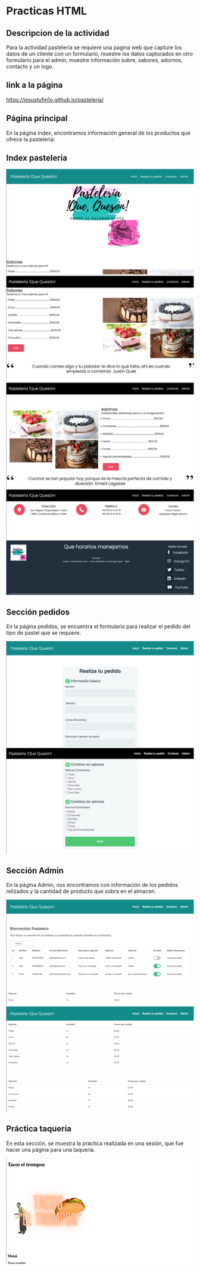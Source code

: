 # Practicas HTML

## Descripcion de la actividad

Para la actividad pastelería se requiere una pagina web que capture los datos de un cliente con un formulario, muestre los datos capturados en otro formulario para el admin, muestre información sobre, sabores, adornos, contacto y un logo.

## **link a la página**
https://jesustufin1o.github.io/pasteleria/

## **Página principal**

En la página index, encontramos información general de los productos que ofrece la pastelería:

## **Index pastelería**

![Index 1](./imagenes/index.png)
![Index 2](./imagenes/index2.png)
![Index 3](./imagenes/index3.png)
![Index 4](./imagenes/index4.png)

## **Sección pedidos**

En la página pedidos, se encuentra el formulario para realizar el pedido del tipo de pastel que se requiere.

![Pedidos 1](./imagenes/pedido1.png)
![Pedidos 2](./imagenes/pedido2.png)

## **Sección Admin**

En la página Admin, nos encontramos con información de los pedidos relizados y la cantidad de producto que sobra en el almacen.

![Admin 1](./imagenes/admin1.png)
![Admin 2](./imagenes/admin2.png)

## **Práctica taquería**

En esta sección, se muestra la práctica realizada en una sesión, que fue hacer una página para una taquería.

![Taquería 1](./imagenes/taqueria1.png)
